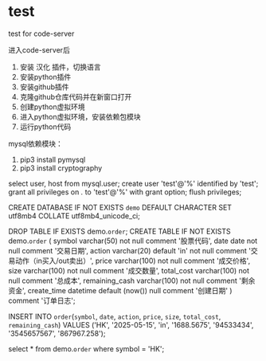 # test
test for code-server

进入code-server后
1. 安装 汉化 插件，切换语言
2. 安装python插件
3. 安装github插件
4. 克隆github仓库代码并在新窗口打开
5. 创建python虚拟环境
6. 进入python虚拟环境，安装依赖包模块
7. 运行python代码

mysql依赖模块：
1. pip3 install pymysql
2. pip3 install cryptography



select  user, host from mysql.user;
create user 'test'@'%' identified by 'test';
grant all privileges on *.* to 'test'@'%' with grant option;
flush privileges;

CREATE DATABASE IF NOT EXISTS `demo`  DEFAULT CHARACTER SET utf8mb4  COLLATE utf8mb4_unicode_ci;

DROP TABLE IF EXISTS demo.`order`;
CREATE TABLE IF NOT EXISTS demo.`order`
(
    symbol         varchar(50)                 not null comment '股票代码',
    date           date                        not null comment '交易日期',
    action         varchar(20) default 'in'    not null comment '交易动作（in买入/out卖出）',
    price          varchar(100)                not null comment '成交价格',
    size           varchar(100)                not null comment '成交数量',
    total_cost     varchar(100)                not null comment '总成本',
    remaining_cash varchar(100)                not null comment '剩余资金',
    create_time    datetime    default (now()) null comment '创建日期'
) comment '订单日志';

INSERT INTO `order`(`symbol`, `date`, `action`, `price`, `size`, `total_cost`, `remaining_cash`) 
VALUES ('HK', '2025-05-15', 'in', '1688.5675', '94533434', '3545657567', '867967.258');

select * from demo.`order` where symbol = 'HK';